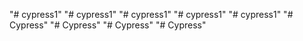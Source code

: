 "# cypress1" 
"# cypress1" 
"# cypress1" 
"# cypress1" 
"# cypress1" 
"# Cypress" 
"# Cypress" 
"# Cypress" 
"# Cypress" 
